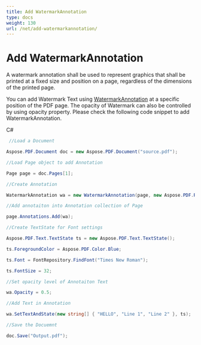 ```yaml
---
title: Add WatermarkAnnotation
type: docs
weight: 130
url: /net/add-watermarkannotation/
---
```


# Add WatermarkAnnotation

A watermark annotation  shall be used to represent graphics that shall be printed at a fixed size and position on a page, regardless of the dimensions of the printed page.

You can add Watermark Text using [WatermarkAnnotation](https://apireference.aspose.com/pdf/net/aspose.pdf.annotations/watermarkannotation) at a specific position of the PDF page. The opacity of Watermark can also be controlled by using opacity property. Please check the following code snippet to add WatermarkAnnotation.

C#
```csharp
 //Load a Document

Aspose.PDF.Document doc = new Aspose.PDF.Document("source.pdf");

//Load Page object to add Annotation

Page page = doc.Pages[1];

//Create Annotation

WatermarkAnnotation wa = new WatermarkAnnotation(page, new Aspose.PDF.Rectangle(100, 500, 400, 600));

//Add annotaiton into Annotation collection of Page

page.Annotations.Add(wa);

//Create TextState for Font settings

Aspose.PDF.Text.TextState ts = new Aspose.PDF.Text.TextState();

ts.ForegroundColor = Aspose.PDF.Color.Blue;

ts.Font = FontRepository.FindFont("Times New Roman");

ts.FontSize = 32;

//Set opacity level of Annotaiton Text

wa.Opacity = 0.5;

//Add Text in Annotation

wa.SetTextAndState(new string[] { "HELLO", "Line 1", "Line 2" }, ts);

//Save the Docuemnt

doc.Save("Output.pdf");
```
